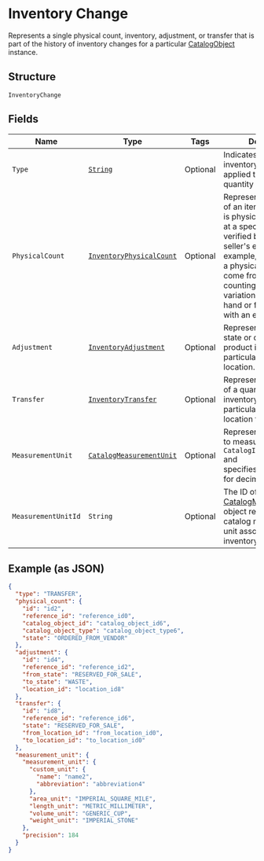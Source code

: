
# Inventory Change

Represents a single physical count, inventory, adjustment, or transfer
that is part of the history of inventory changes for a particular
[CatalogObject](/doc/models/catalog-object.md) instance.

## Structure

`InventoryChange`

## Fields

| Name | Type | Tags | Description | Getter |
|  --- | --- | --- | --- | --- |
| `Type` | [`String`](/doc/models/inventory-change-type.md) | Optional | Indicates how the inventory change was applied to a tracked quantity of items. | String getType() |
| `PhysicalCount` | [`InventoryPhysicalCount`](/doc/models/inventory-physical-count.md) | Optional | Represents the quantity of an item variation that is physically present<br>at a specific location, verified by a seller or a seller's employee. For example,<br>a physical count might come from an employee counting the item variations on<br>hand or from syncing with an external system. | InventoryPhysicalCount getPhysicalCount() |
| `Adjustment` | [`InventoryAdjustment`](/doc/models/inventory-adjustment.md) | Optional | Represents a change in state or quantity of product inventory at a<br>particular time and location. | InventoryAdjustment getAdjustment() |
| `Transfer` | [`InventoryTransfer`](/doc/models/inventory-transfer.md) | Optional | Represents the transfer of a quantity of product inventory at a<br>particular time from one location to another. | InventoryTransfer getTransfer() |
| `MeasurementUnit` | [`CatalogMeasurementUnit`](/doc/models/catalog-measurement-unit.md) | Optional | Represents the unit used to measure a `CatalogItemVariation` and<br>specifies the precision for decimal quantities. | CatalogMeasurementUnit getMeasurementUnit() |
| `MeasurementUnitId` | `String` | Optional | The ID of the [CatalogMeasurementUnit](/doc/models/catalog-measurement-unit.md) object representing the catalog measurement unit associated with the inventory change. | String getMeasurementUnitId() |

## Example (as JSON)

```json
{
  "type": "TRANSFER",
  "physical_count": {
    "id": "id2",
    "reference_id": "reference_id0",
    "catalog_object_id": "catalog_object_id6",
    "catalog_object_type": "catalog_object_type6",
    "state": "ORDERED_FROM_VENDOR"
  },
  "adjustment": {
    "id": "id4",
    "reference_id": "reference_id2",
    "from_state": "RESERVED_FOR_SALE",
    "to_state": "WASTE",
    "location_id": "location_id8"
  },
  "transfer": {
    "id": "id8",
    "reference_id": "reference_id6",
    "state": "RESERVED_FOR_SALE",
    "from_location_id": "from_location_id0",
    "to_location_id": "to_location_id0"
  },
  "measurement_unit": {
    "measurement_unit": {
      "custom_unit": {
        "name": "name2",
        "abbreviation": "abbreviation4"
      },
      "area_unit": "IMPERIAL_SQUARE_MILE",
      "length_unit": "METRIC_MILLIMETER",
      "volume_unit": "GENERIC_CUP",
      "weight_unit": "IMPERIAL_STONE"
    },
    "precision": 184
  }
}
```

